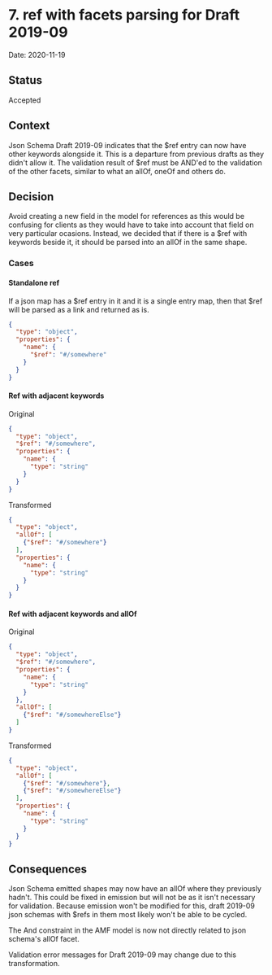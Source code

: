 # 7. ref with facets parsing for Draft 2019-09

Date: 2020-11-19

## Status

Accepted

## Context

Json Schema Draft 2019-09 indicates that the $ref entry can now have other keywords alongside it. This is a departure from previous drafts as they didn't allow it.
The validation result of $ref must be AND'ed to the validation of the other facets, similar to what an allOf, oneOf and others do.

## Decision

Avoid creating a new field in the model for references as this would be confusing for clients as they would have to take into account that field on very particular ocasions.
Instead, we decided that if there is a $ref with keywords beside it, it should be parsed into an allOf in the same shape.

### Cases

#### Standalone ref

If a json map has a $ref entry in it and it is a single entry map, then that $ref will be parsed as a link and returned as is.

```json
{
  "type": "object",
  "properties": {
    "name": {
      "$ref": "#/somewhere"
    } 
  }
}
```

#### Ref with adjacent keywords

Original

```json
{
  "type": "object",
  "$ref": "#/somewhere",
  "properties": {
    "name": {
      "type": "string"
    } 
  }
}
```

Transformed

```json
{
  "type": "object",
  "allOf": [
    {"$ref": "#/somewhere"}
  ],
  "properties": {
    "name": {
      "type": "string"
    } 
  }
}
```

#### Ref with adjacent keywords and allOf

Original

```json
{
  "type": "object",
  "$ref": "#/somewhere",
  "properties": {
    "name": {
      "type": "string"
    } 
  },
  "allOf": [
    {"$ref": "#/somewhereElse"}
  ] 
}
```

Transformed

```json
{
  "type": "object",
  "allOf": [
    {"$ref": "#/somewhere"},
    {"$ref": "#/somewhereElse"}
  ],
  "properties": {
    "name": {
      "type": "string"
    } 
  }
}
```

## Consequences

Json Schema emitted shapes may now have an allOf where they previously hadn't. This could be fixed in emission but will not be as it isn't necessary for validation.
Because emission won't be modified for this, draft 2019-09 json schemas with $refs in them most likely won't be able to be cycled.

The And constraint in the AMF model is now not directly related to json schema's allOf facet.

Validation error messages for Draft 2019-09 may change due to this transformation.